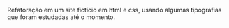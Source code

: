 Refatoração em um site fictício em html e css, usando algumas tipografias que foram estudadas até o momento.

